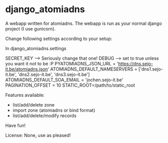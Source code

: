 # django_atomiadns

A webapp written for atomiadns.
The webapp is run as your normal django project (I use gunicorn).

Change following settings according to your setup:

In django_atomiadns.settings

SECRET_KEY --> Seriously change that one!
DEBUG --> set to true unless you want it not to be :P
PYATOMIADNS_JSON_URL = 'https://dns.sejo-it.be/atomiadns.json'
ATOMIADNS_DEFAULT_NAMESERVERS = ['dns1.sejo-it.be', 'dns2.sejo-it.be', 'dns3.sejo-it.be']
ATOMIADNS_DEFAULT_SOA_EMAIL = 'jochen.sejo-it.be'
PAGINATION_OFFSET = 10
STATIC_ROOT=/path/to/static_root


Features available:

* list/add/delete zone
* import zone (atomiadns or bind format)
* list/add/delete/modify records

Have fun!

License: None, use as pleased!